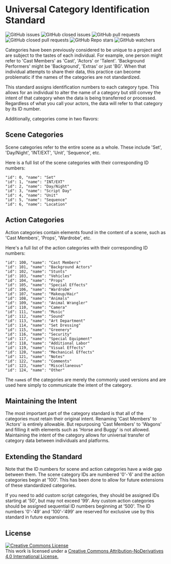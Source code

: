 # **Universal Category Identification Standard**

![GitHub issues](https://img.shields.io/github/issues/thinkcrew/UniversalCategoryIdentification)
![GitHub closed issues](https://img.shields.io/github/issues-closed/thinkcrew/UniversalCategoryIdentification)
![GitHub pull requests](https://img.shields.io/github/issues-pr/thinkcrew/UniversalCategoryIdentification?color=yellow)
![GitHub closed pull requests](https://img.shields.io/github/issues-pr-closed/thinkcrew/UniversalCategoryIdentification?color=yellow)
![GitHub Repo stars](https://img.shields.io/github/stars/thinkcrew/UniversalCategoryIdentification?style=social)
![GitHub watchers](https://img.shields.io/github/watchers/thinkcrew/UniversalCategoryIdentification?style=social)

Categories have been previously considered to be unique to a project and are subject to the tastes of each individual. For example, one person might refer to 'Cast Members' as 'Cast', 'Actors' or 'Talent'. 'Background Performers' might be 'Background', 'Extras' or just 'BG'. When that individual attempts to share their data, this practice can become problematic if the names of the categories are not standardized. 

This standard assigns identification numbers to each category type. This allows for an individual to alter the name of a category but still convey the intent of that category when the data is being transferred or processed. Regardless of what you call your actors, the data will refer to that category by its ID number. 

Additionally, categories come in two flavors:

## Scene Categories

Scene categories refer to the entire scene as a whole. These include 'Set', 'Day/Night', 'INT/EXT', 'Unit', 'Sequence', etc. 

Here is a full list of the scene categories with their corresponding ID numbers:

    "id": 0, "name": "Set"
    "id": 1, "name": "INT/EXT"
    "id": 2, "name": "Day/Night"
    "id": 3, "name": "Script Day"
    "id": 4, "name": "Unit"
    "id": 5, "name": "Sequence"
    "id": 6, "name": "Location"

## Action Categories

Action categories contain elements found in the content of a scene, such as 'Cast Members', 'Props', 'Wardrobe', etc.

Here's a full list of the action categories with their corresponding ID numbers:

    "id": 100, "name": "Cast Members"
    "id": 101, "name": "Background Actors"
    "id": 102, "name": "Stunts"      
    "id": 103, "name": "Vehicles"    
    "id": 104, "name": "Props"       
    "id": 105, "name": "Special Effects"
    "id": 106, "name": "Wardrobe"    
    "id": 107, "name": "Makeup/Hair" 
    "id": 108, "name": "Animals"     
    "id": 109, "name": "Animal Wrangler"
    "id": 110, "name": "Camera"      
    "id": 111, "name": "Music"       
    "id": 112, "name": "Sound"       
    "id": 113, "name": "Art Department"
    "id": 114, "name": "Set Dressing"
    "id": 115, "name": "Greenery"    
    "id": 116, "name": "Security"    
    "id": 117, "name": "Special Equipment"
    "id": 118, "name": "Additional Labor"
    "id": 119, "name": "Visual Effects"
    "id": 120, "name": "Mechanical Effects"
    "id": 121, "name": "Notes"       
    "id": 122, "name": "Comments"    
    "id": 123, "name": "Miscellaneous" 
    "id": 124, "name": "Other"
    
The `name`s of the categories are merely the commonly used versions and are used here simply to communicate the intent of the category. 

## Maintaining the Intent

The most important part of the category standard is that all of the categories must retain their original intent. Renaming 'Cast Members' to 'Actors' is entirely allowable. But repurposing 'Cast Members' to 'Wagons' and filling it with elements such as 'Horse and Buggy' is not allowed. Maintaining the intent of the category allows for universal transfer of category data between individuals and platforms. 

## Extending the Standard

Note that the ID numbers for scene and action categories have a wide gap between them. The scene category IDs are numbered '0'-'6' and the action categories begin at '100'. This has been done to allow for future extensions of these standardized categories. 

If you need to add custom script categories, they should be assigned IDs starting at '50', but may not exceed '99'. Any custom action categories should be assigned sequential ID numbers beginning at '500'. The ID numbers '0'-'49' and '100'-'499' are reserved for exclusive use by this standard in future expansions.

## License

<a rel="license" href="http://creativecommons.org/licenses/by-nd/4.0/">
  <img alt="Creative Commons License" style="border-width:0" src="https://i.creativecommons.org/l/by-nd/4.0/88x31.png" /></a><br />This work is licensed under a <a rel="license" href="http://creativecommons.org/licenses/by-nd/4.0/">Creative Commons Attribution-NoDerivatives 4.0 International License.
</a>
